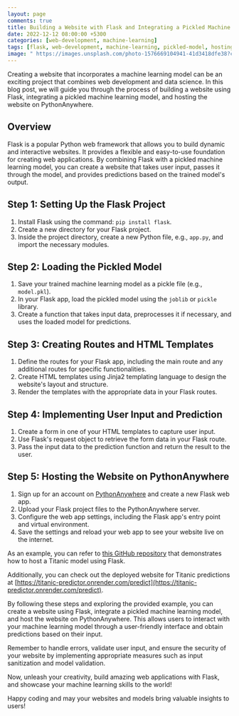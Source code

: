 ```yaml
---
layout: page
comments: true
title: Building a Website with Flask and Integrating a Pickled Machine Learning Model
date: 2022-12-12 08:00:00 +5300
categories: [web-development, machine-learning]
tags: [flask, web-development, machine-learning, pickled-model, hosting]
image: " https://images.unsplash.com/photo-1576669104941-41d3418dfe38?crop=entropy&cs=tinysrgb&fit=max&fm=jpg&ixid=MnwxfDB8MXxyYW5kb218MHx8dGl0YW5pYyxzaGlwfHx8fHx8MTY4NzYxMjk1Mw&ixlib=rb-4.0.3&q=80&utm_campaign=api-credit&utm_medium=referral&utm_source=unsplash_source&w=1080 "
---
```




Creating a website that incorporates a machine learning model can be an exciting project that combines web development and data science. In this blog post, we will guide you through the process of building a website using Flask, integrating a pickled machine learning model, and hosting the website on PythonAnywhere.

## Overview

Flask is a popular Python web framework that allows you to build dynamic and interactive websites. It provides a flexible and easy-to-use foundation for creating web applications. By combining Flask with a pickled machine learning model, you can create a website that takes user input, passes it through the model, and provides predictions based on the trained model's output.

## Step 1: Setting Up the Flask Project

1. Install Flask using the command: `pip install flask`.
2. Create a new directory for your Flask project.
3. Inside the project directory, create a new Python file, e.g., `app.py`, and import the necessary modules.

## Step 2: Loading the Pickled Model

1. Save your trained machine learning model as a pickle file (e.g., `model.pkl`).
2. In your Flask app, load the pickled model using the `joblib` or `pickle` library.
3. Create a function that takes input data, preprocesses it if necessary, and uses the loaded model for predictions.

## Step 3: Creating Routes and HTML Templates

1. Define the routes for your Flask app, including the main route and any additional routes for specific functionalities.
2. Create HTML templates using Jinja2 templating language to design the website's layout and structure.
3. Render the templates with the appropriate data in your Flask routes.

## Step 4: Implementing User Input and Prediction

1. Create a form in one of your HTML templates to capture user input.
2. Use Flask's request object to retrieve the form data in your Flask route.
3. Pass the input data to the prediction function and return the result to the user.

## Step 5: Hosting the Website on PythonAnywhere

1. Sign up for an account on [PythonAnywhere](https://www.pythonanywhere.com/) and create a new Flask web app.
2. Upload your Flask project files to the PythonAnywhere server.
3. Configure the web app settings, including the Flask app's entry point and virtual environment.
4. Save the settings and reload your web app to see your website live on the internet.

As an example, you can refer to [this GitHub repository](https://github.com/fadh1l/Titanic-survivor-predictor) that demonstrates how to host a Titanic model using Flask.

Additionally, you can check out the deployed website for Titanic predictions at [https://titanic-predictor.onrender.com/predict](https://titanic-predictor.onrender.com/predict).

By following these steps and exploring the provided example, you can create a website using Flask, integrate a pickled machine learning model, and host the website on PythonAnywhere. This allows users to interact with your machine learning model through a user-friendly interface and obtain predictions based on their input.

Remember to handle errors, validate user input, and ensure the security of your website by implementing appropriate measures such as input sanitization and model validation.

Now, unleash your creativity, build amazing web applications with Flask, and showcase your machine learning skills to the world!

Happy coding and may your websites and models bring valuable insights to users!

